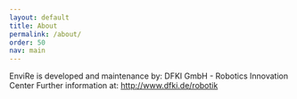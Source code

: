 ```yaml
---
layout: default
title: About
permalink: /about/
order: 50
nav: main
---
```

EnviRe is developed and maintenance by:
DFKI GmbH - Robotics Innovation Center
Further information at: http://www.dfki.de/robotik
